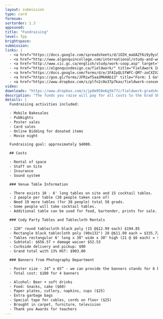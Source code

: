 ```yaml
---
layout: submission
type: card
formsum:
sortorder: 1.3
appsused:
title: "Fundraising"
level: fpp
brightspace: 
submission:
links: |
  - <a href="https://docs.google.com/spreadsheets/d/1OIH_maUAZf6i9y9ys5MU1TMFYiWTkSs9EK_noNnZR5E/edit?usp=sharing" target="_blank" title="Activity Log Spreadsheet">Activity Log Spreadsheet</a>
  - <a href="http://www.algonquincollege.com/international/study-and-work-abroad-2018/placement-abroad/" target="_blank" title="Fieldwork Abroad?">Fieldwork Abroad?</a>
  - <a href="http://www.cic.gc.ca/english/study/work-coop.asp" target="_blank" title="Fieldwork Info for Employers">Internation Student Work Permit</a>
  - <a href="https://algonquindesign.ca/fieldwork/" title="Fieldwork Info for Employers" target="_blank">Fieldwork Info for Employers</a>
  - <a href="https://docs.google.com/forms/d/e/1FAIpQLSfWFC-QM7-zoCXIVZZcprjPr9TaHt9B_ZlixE3Krz9-QVaxbA/viewform" title="Employers Fieldwork Request" target="_blank">Employers Fieldwork Request</a>
  - <a href="https://goo.gl/forms/JFRiwf5aa3MkHAb13" title="Form: I Got My Fieldwork!" target="_blank">I Got My Fieldwork!</a>
  - <a href="https://www.dropbox.com/s/plfn2c0o37p7kax/fieldwork-consent-form-2019.pdf.zip?dl=1" title="Fieldwork Consent Form">Fieldwork Consent Form PDF</a>
video: 
downloads: "https://www.dropbox.com/s/jp8m950e6g5k77i/fieldwork-gradshow-downloads.zip?dl=1"
description: "The funds you raise will pay for all costs to the Grad Show. Hopefully, there'll be some left over to carry forward... Money is raised with a variety of student-lead activities, including pub nights, bake sales and more."
details: |
  Fundraising activities included:

  - Mobile Bakesales
  - PubNights
  - Poster sales
  - Card sales
  - Online Bidding for donated items
  - Movie night

  Fundraising goal: approximately $4000.

  ## Costs

  - Rental of space
  - Staff on Site
  - Insurance
  - Sound system

  ### Venue Table Information

  - There exists 10 - 6' long tables on site and 15 cocktail tables.
  - 2 people per table (20 people taken care of)
  - Need 19 more tables (for 38 people) total 58 grads.
  - Some people will take cocktail tables.
  - Additional table can be used for food, bartender, prints for sale.

  ### Cody Party Tables and Tablecloth Rentals

  - 120" round tablecloth black poly (15 @$12.99 each) $194.85
  - Rectangle black tablecloth poly (90x132") 28 @$11.99 each = $335.72
  - Tables rectangular 6' long x 30" wide x 30" high (21 @ $6 each) = $126.00
  - Subtotal: $656.57 + damage waiver $52.53
  - Curbside delivery and pickup: $90
  - Grand total with 13% HST: $903.00

  ### Banners from Photography Department

  - Poster size - 24” x 65” - we can provide the banners stands for 6 banners, $30 per banner +$15 for the stand, turnaround time is 1 week.  Submit a RGB, psd, 300 dpi is the ideal sizing.
  - Total cost: $180 for 4 banners

  - Alcohol: Beer + soft drinks
  - Food: Snacks, cake ($60)
  - Paper plates, cutlery, napkins, cups ($25)
  - Extra garbage bags
  - Special tape for cables, cords on floor ($25)
  - Brought in carpet, furniture, television 
  - Thank you Awards for teachers
---
```

